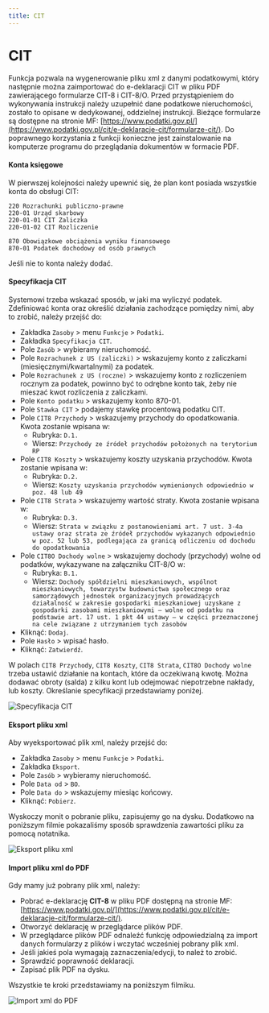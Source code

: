 ```yaml
---
title: CIT
---
```


# CIT

Funkcja pozwala na wygenerowanie pliku xml z danymi podatkowymi, który następnie można zaimportować do e-deklaracji CIT w pliku PDF zawierającego formularze CIT-8 i CIT-8/O. Przed przystąpieniem do wykonywania instrukcji należy uzupełnić dane podatkowe nieruchomości, zostało to opisane w dedykowanej, oddzielnej instrukcji. Bieżące formularze są dostępne na stronie MF: [https://www.podatki.gov.pl/](https://www.podatki.gov.pl/cit/e-deklaracje-cit/formularze-cit/). Do poprawnego korzystania z funkcji konieczne jest zainstalowanie na komputerze programu do przeglądania dokumentów w formacie PDF.

#### Konta księgowe

W pierwszej kolejności należy upewnić się, że plan kont posiada wszystkie konta do obsługi CIT:

```
220 Rozrachunki publiczno-prawne
220-01 Urząd skarbowy
220-01-01 CIT Zaliczka
220-01-02 CIT Rozliczenie

870 Obowiązkowe obciążenia wyniku finansowego
870-01 Podatek dochodowy od osób prawnych
```

Jeśli nie to konta należy dodać.

#### Specyfikacja CIT

Systemowi trzeba wskazać sposób, w jaki ma wyliczyć podatek. Zdefiniować konta oraz określić działania zachodzące pomiędzy nimi, aby to zrobić, należy przejść do:

- Zakładka `Zasoby` > menu `Funkcje` > `Podatki`.
- Zakładka `Specyfikacja CIT`.
- Pole `Zasób` > wybieramy nieruchomość.
- Pole `Rozrachunek z US (zaliczki)` > wskazujemy konto z zaliczkami (miesięcznymi/kwartalnymi) za podatek.
- Pole `Rozrachunek z US (roczne)` > wskazujemy konto z rozliczeniem rocznym za podatek, powinno być to odrębne konto tak, żeby nie mieszać kwot rozliczenia z zaliczkami.
- Pole `Konto podatku` > wskazujemy konto 870-01.
- Pole `Stawka CIT` > podajemy stawkę procentową podatku CIT.
- Pole `CIT8 Przychody` > wskazujemy przychody do opodatkowania. Kwota zostanie wpisana w:
    - Rubryka: `D.1.`
    - Wiersz: `Przychody ze źródeł przychodów położonych na terytorium RP`
- Pole `CIT8 Koszty` > wskazujemy koszty uzyskania przychodów. Kwota zostanie wpisana w:
    - Rubryka: `D.2.`
    - Wiersz: `Koszty uzyskania przychodów wymienionych odpowiednio w poz. 48 lub 49`
- Pole `CIT8 Strata` > wskazujemy wartość straty. Kwota zostanie wpisana w:
    - Rubryka: `D.3.`
    - Wiersz: `Strata w związku z postanowieniami art. 7 ust. 3-4a ustawy oraz strata ze źródeł przychodów wykazanych odpowiednio w poz. 52 lub 53, podlegająca za granicą odliczeniu od dochodu do opodatkowania`
- Pole `CIT8O Dochody wolne` > wskazujemy dochody (przychody) wolne od podatków, wykazywane na załączniku CIT-8/O w:
    - Rubryka: `B.1.`
    - Wiersz: `Dochody spółdzielni mieszkaniowych, wspólnot mieszkaniowych, towarzystw budownictwa społecznego oraz samorządowych jednostek organizacyjnych prowadzących działalność w zakresie gospodarki mieszkaniowej uzyskane z gospodarki zasobami mieszkaniowymi – wolne od podatku na podstawie art. 17 ust. 1 pkt 44 ustawy – w części przeznaczonej na cele związane z utrzymaniem tych zasobów`
- Kliknąć: `Dodaj`.
- Pole `Hasło` > wpisać hasło.
- Kliknąć: `Zatwierdź`.

W polach `CIT8 Przychody`, `CIT8 Koszty`, `CIT8 Strata`, `CIT8O Dochody wolne` trzeba ustawić działanie na kontach, które da oczekiwaną kwotę. Można dodawać obroty (salda) z kilku kont lub odejmować niepotrzebne nakłady, lub koszty. Określanie specyfikacji przedstawiamy poniżej.

![Specyfikacja CIT](citspecyfikacja.gif)

#### Eksport pliku xml

Aby wyeksportować plik xml, należy przejść do:

- Zakładka `Zasoby` > menu `Funkcje` > `Podatki`.
- Zakładka `Eksport`.
- Pole `Zasób` > wybieramy nieruchomość.
- Pole `Data od` > `BO`.
- Pole `Data do` > wskazujemy miesiąc końcowy.
- Kliknąć: `Pobierz`.

Wyskoczy monit o pobranie pliku, zapisujemy go na dysku. Dodatkowo na poniższym filmie pokazaliśmy sposób sprawdzenia zawartości pliku za pomocą notatnika.

![Eksport pliku xml](citeksportzml.gif)

#### Import pliku xml do PDF

Gdy mamy już pobrany plik xml, należy:

- Pobrać e-deklarację **CIT-8** w pliku PDF dostępną na stronie MF: [https://www.podatki.gov.pl/](https://www.podatki.gov.pl/cit/e-deklaracje-cit/formularze-cit/).
- Otworzyć deklarację w przeglądarce plików PDF.
- W przeglądarce plików PDF odnaleźć funkcję odpowiedzialną za import danych formularzy z plików i wczytać wcześniej pobrany plik xml.
- Jeśli jakieś pola wymagają zaznaczenia/edycji, to należ to zrobić.
- Sprawdzić poprawność deklaracji.
- Zapisać plik PDF na dysku.

Wszystkie te kroki przedstawiamy na poniższym filmiku.

![Import xml do PDF](citimportxmldopdf.gif)